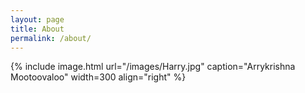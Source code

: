 ```yaml
---
layout: page
title: About
permalink: /about/
---
```


{% include image.html url="/images/Harry.jpg" caption="Arrykrishna Mootoovaloo" width=300 align="right" %}

<p align="justify"></p>


